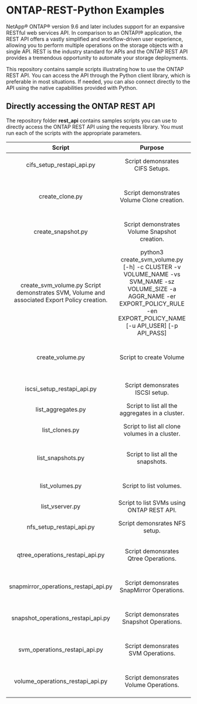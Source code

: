 # ONTAP-REST-Python Examples

NetApp® ONTAP® version 9.6 and later includes support for an expansive RESTful web services API. In comparison to an ONTAPI® application, the REST API offers a vastly simplified and workflow-driven user experience, allowing you to perform multiple operations on the storage objects with a single API. REST is the industry standard for APIs and the ONTAP REST API provides a tremendous opportunity to automate your storage deployments.

This repository contains sample scripts illustrating how to use the ONTAP REST API. You can access the API through the Python client library, which is preferable in most situations. If needed, you can also connect directly to the API using the native capabilities provided with Python.

## Directly accessing the ONTAP REST API

The repository folder **rest_api** contains samples scripts you can use to directly access the ONTAP REST API using the requests library. You must run each of the scripts with the appropriate parameters.

| Script                               | Purpose       | Syntax  |
|:------------------------------------:|:-------------:|:-----:|
| cifs_setup_restapi_api.py            | Script demonsrates CIFS Setups. | python3 cifs_setup_restapi_api.py [-h] -c CLUSTER [-u API_USER]  [-p API_PASS] |
| create_clone.py                      | Script demonstrates Volume Clone creation.      |  python3 create_clone.py [-h] -c CLUSTER -v VOLUME_NAME -vs SVM_NAME -s SNAPSHOT_NAME -cn CLONE_NAME  [-u API_USER]  [-p API_PASS] |
| create_snapshot.py                   | Script demonstrates Volume Snapshot creation.      |    python3 create_snapshot.py [-h] -c CLUSTER -v VOLUME_NAME -s SNAPSHOT_NAME -vs SVM_NAME [-u API_USER] [-p API_PASS] |
| create_svm_volume.py        Script demonstrates SVM, Volume and associated Export Policy creation.      |  python3   create_svm_volume.py [-h] -c CLUSTER -v VOLUME_NAME -vs SVM_NAME -sz VOLUME_SIZE -a AGGR_NAME -er EXPORT_POLICY_RULE -en EXPORT_POLICY_NAME [-u API_USER] [-p API_PASS] |
| create_volume.py                     | Script to create Volume     |   python3 create_volume.py [-h] -c CLUSTER -v VOLUME_NAME -vs SVM_NAME -a AGGR_NAME -sz VOLUME_SIZE [-u API_USER] [-p API_PASS] |
| iscsi_setup_restapi_api.py           | Script demonsrates ISCSI setup.      |    python3 iscsi_setup__restapi_api.py [-h] -c CLUSTER [-u API_USER] [-p API_PASS] |
| list_aggregates.py                   | Script to list all the aggregates in a cluster.      |   list_aggregates.py [-h] -c CLUSTER [-u API_USER] [-p API_PASS] |
| list_clones.py                       | Script to list all clone volumes in a cluster.       |     python3 list_clones.py [-h] -c CLUSTER [-u API_USER] [-p API_PASS] |
| list_snapshots.py                    | Script to list all the snapshots.      |     python3 list_snapshots.py [-h] -c CLUSTER -v VOLUME_NAME -vs SVM_NAME [-u API_USER] [-p API_PASS] |
| list_volumes.py                      | Script to list volumes.     |   list_volumes.py [-h] -c CLUSTER -vs SVM_NAME [-u API_USER] [-p API_PASS] |
| list_vserver.py                      | Script to list SVMs using ONTAP REST API.      |    list_vserver.py [-h] -c CLUSTER [-u API_USER] [-p API_PASS] |
| nfs_setup_restapi_api.py             | Script demonsrates NFS setup.      |     python3 nfs_setup_restapi_api.py [-h] -c CLUSTER [-u API_USER][-p API_PASS] |
| qtree_operations_restapi_api.py      | Script demonsrates Qtree Operations.      |    python3 qtree_operations_restapi_api.py [-h] -c CLUSTER [-u API_USER] [-p API_PASS] |
| snapmirror_operations_restapi_api.py | Script demonsrates SnapMirror Operations.       |     python3 snapmirror_operations_restapi_api.py [-h] -c CLUSTER [-u API_USER] [-p API_PASS] |
| snapshot_operations_restapi_api.py   | Script demonsrates Snapshot Operations.     | python3 svm_operations_restapi_pcl.py [-h] -c CLUSTER [-u API_USER][-p API_PASS]    |
| svm_operations_restapi_api.py        | Script demonsrates SVM Operations.      |   python3 svm_operations_restapi_api.py [-h] -c CLUSTER [-u API_USER][-p API_PASS] |
| volume_operations_restapi_api.py     | Script demonsrates Volume Operations.      |    python3 volume_operations_restapi_api.py [-h] -c CLUSTER [-u API_USER] [-p API_PASS] |
